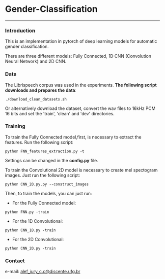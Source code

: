 # Gender-Classification
---
### Introduction

This is an implementation in pytorch of deep learning models for automatic gender classification. 

There are three different models: Fully Connected, 1D CNN (Convolution Neural Network) and 2D CNN.

### Data
The Librispeech corpus was used in the experiments.
**The
following script downloads and prepares the data**:

```
./download_clean_datasets.sh
```


Or alternatively download the dataset, convert the wav files to 16kHz PCM 16 bits
and set the 'train', 'clean' and 'dev' directories.

### Training
To train the Fully Connected model,first, is necessary to extract the features. Run the following script:

```
python FNN_features_extraction.py -t
```

Settings can be changed in the **config.py** file.

To train the Convolutional 2D model is necessary to create mel spectogram images.
Just run the following script:

```
python CNN_2D.py.py --construct_images
```

Then, to train the models, you can just run:

- For the Fully Connected model:

```
python FNN.py -train
```

- For the 1D Convolutional:

```
python CNN_1D.py -train
```

- For the 2D Convolutional:

```
python CNN_2D.py -train
```

### Contact
e-mail: alef_iury_c.c@discente.ufg.br
